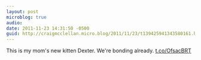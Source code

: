 ```yaml
---
layout: post
microblog: true
audio: 
date: 2011-11-23 14:31:50 -0500
guid: http://craigmcclellan.micro.blog/2011/11/23/t139425941343580161.html
---
```

This is my mom's new kitten Dexter. We're bonding already. [t.co/OfsacBRT](http://t.co/OfsacBRT)
